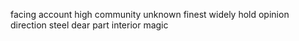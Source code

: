 facing account high community unknown finest widely hold opinion direction steel dear part interior magic
